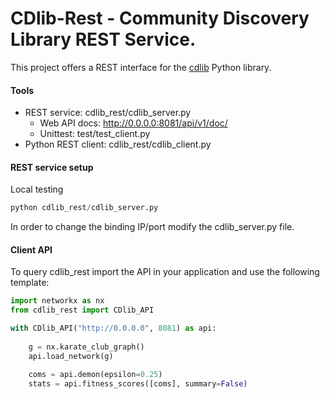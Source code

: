 # CDlib-Rest - Community Discovery Library REST Service.

This project offers a REST interface for the [cdlib](https://github.com/GiulioRossetti/cdlib) Python library.


#### Tools
* REST service: cdlib_rest/cdlib_server.py
  * Web API docs: http://0.0.0.0:8081/api/v1/doc/
  * Unittest: test/test_client.py
* Python REST client: cdlib_rest/cdlib_client.py



#### REST service setup
Local testing
```python
python cdlib_rest/cdlib_server.py
```

In order to change the binding IP/port modify the cdlib_server.py file.

#### Client API
To query cdlib_rest import the API in your application and use the following template:

```python
import networkx as nx
from cdlib_rest import CDlib_API

with CDlib_API("http://0.0.0.0", 8081) as api:
    
    g = nx.karate_club_graph()
    api.load_network(g)

    coms = api.demon(epsilon=0.25)
    stats = api.fitness_scores([coms], summary=False)
           
```
